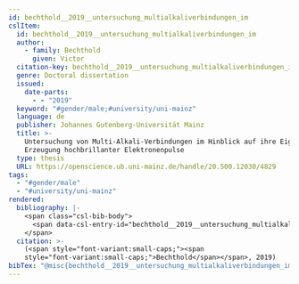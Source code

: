 ```yaml
---
id: bechthold__2019__untersuchung_multialkaliverbindungen_im
cslItem:
  id: bechthold__2019__untersuchung_multialkaliverbindungen_im
  author:
    - family: Bechthold
      given: Victor
  citation-key: bechthold__2019__untersuchung_multialkaliverbindungen_im
  genre: Doctoral dissertation
  issued:
    date-parts:
      - - "2019"
  keyword: "#gender/male;#university/uni-mainz"
  language: de
  publisher: Johannes Gutenberg-Universität Mainz
  title: >-
    Untersuchung von Multi-Alkali-Verbindungen im Hinblick auf ihre Eignung zur
    Erzeugung hochbrillanter Elektronenpulse
  type: thesis
  URL: https://openscience.ub.uni-mainz.de/handle/20.500.12030/4829
tags:
  - "#gender/male"
  - "#university/uni-mainz"
rendered:
  bibliography: |-
    <span class="csl-bib-body">
      <span data-csl-entry-id="bechthold__2019__untersuchung_multialkaliverbindungen_im" class="csl-entry"><span class='author-bib'>Bechthold</span>. <span class='date-bib'>(2019)</span>. <span class='title'><i><b><span style="font-style:normal;">Untersuchung von Multi-Alkali-Verbindungen im Hinblick auf ihre Eignung zur Erzeugung hochbrillanter Elektronenpulse</span></b></i></span> [Doctoral dissertation, Johannes Gutenberg-Universität Mainz]. <span class='URL'><a href='https://openscience.ub.uni-mainz.de/handle/20.500.12030/4829'>LINK</a></span></span>
    </span>
  citation: >-
    (<span style="font-variant:small-caps;"><span
    style="font-variant:small-caps;">Bechthold</span></span>, 2019)
bibTex: "@misc{bechthold__2019__untersuchung_multialkaliverbindungen_im,\n\tauthor = {Bechthold, Victor},\n\tyear = {2019},\n\tschool = {Johannes Gutenberg-Universit{\\\" a}t Mainz},\n\ttitle = {Untersuchung von {Multi}-{Alkali}-{Verbindungen} im {Hinblick} auf ihre {Eignung} zur {Erzeugung} hochbrillanter {Elektronenpulse}},\n\ttype = {Doctoral dissertation},\n\turl = {https://openscience.ub.uni-mainz.de/handle/20.500.12030/4829},\n}\n\n"
---
```

